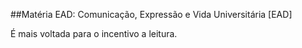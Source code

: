 ##Matéria EAD: Comunicação, Expressão e Vida Universitária [EAD]

É mais voltada para o incentivo a leitura.